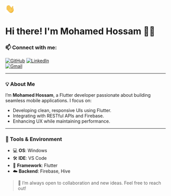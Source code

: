 <img width="30px" style="vertical-align:middle;" src="https://raw.githubusercontent.com/ABSphreak/ABSphreak/master/gifs/Hi.gif">
<h1>Hi there! I'm <strong>Mohamed Hossam</strong> 👋🏼</h1>

### 📫 Connect with me:
[![GitHub](http://img.shields.io/badge/-GitHub-black?style=flat-square&logo=github)]([https://github.com/YourUsername](https://github.com/mo7ossam44))  
[![LinkedIn](https://img.shields.io/badge/-LinkedIn-blue?style=flat-square&logo=linkedin)](www.linkedin.com/in/mohamed-hossam-89bbb4283)  
[![Gmail](https://img.shields.io/badge/-Gmail-d14836?style=flat-square&logo=gmail)](mailto:your.email@example.com)

---

### 💡 About Me
I’m **Mohamed Hossam**, a Flutter developer passionate about building seamless mobile applications. I focus on:
- Developing clean, responsive UIs using Flutter.
- Integrating with RESTful APIs and Firebase.
- Enhancing UX while maintaining performance.

---

### 🧰 Tools & Environment
- 💻 **OS**: Windows  
- 🛠 **IDE**: VS Code  
- 📱 **Framework**: Flutter  
- ☁️ **Backend**: Firebase, Hive



> 🚀 I’m always open to collaboration and new ideas. Feel free to reach out!
